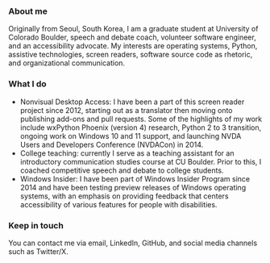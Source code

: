 ### About me

Originally from Seoul, South Korea, I am a graduate student at University of Colorado Boulder, speech and debate coach, volunteer software engineer, and an accessibility advocate. My interests are operating systems, Python, assistive technologies, screen readers, software source code as rhetoric, and organizational communication.

### What I do

* Nonvisual Desktop Access: I have been a part of this screen reader project since 2012, starting out as a translator then moving onto publishing add-ons and pull requests. Some of the highlights of my work include wxPython Phoenix (version 4) research, Python 2 to 3 transition, ongoing work on Windows 10 and 11 support, and launching NVDA Users and Developers Conference (NVDACon) in 2014.
* College teaching: currently I serve as a teaching assistant for an introductory communication studies course at CU Boulder. Prior to this, I coached competitive speech and debate to college students.
* Windows Insider: I have been part of Windows Insider Program since 2014 and have been testing preview releases of Windows operating systems, with an emphasis on providing feedback that centers accessibility of various features for people with disabilities.

### Keep in touch

You can contact me via email, LinkedIn, GitHub, and social media channels such as Twitter/X.
